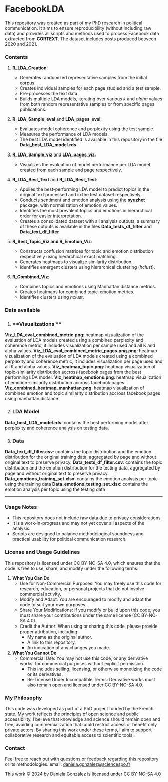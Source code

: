 

# **FacebookLDA**

This repository was created as part of my PhD research in political communication. It aims to ensure reproducibility (without including raw data) and provides all scripts and methods used to process Facebook data extracted from **CORTEXT**. The dataset includes posts produced between 2020 and 2021.

### **Contents**

1. **R_LDA_Creation**:
    - Generates randomized representative samples from the initial corpus.
    - Creates individual samples for each page studied and a test sample.
    - Pre-processes the text data.
    - Builds multiple LDA models, iterating over various *k* and *alpha* values from both random representative samples or from specific pages publications. 

2. **R_LDA_Sample_eval** and **LDA_pages_eval**:
    - Evaluates model coherence and perplexity using the test sample.
    - Measures the performance of LDA models.
    - The best LDA model identified is available in this repository in the file **Data_best_LDA_model.rds**

3. **R_LDA_Sample_viz** and **LDA_pages_viz**:
    - Visualizes the evaluation of model performance per LDA model created from each sample and page respectively. 

4. **R_LDA_Best_Text** and **R_LDA_Best_Test**:
    - Applies the best-performing LDA model to predict topics in the original text processed and in the test dataset respectively.
    - Conducts sentiment and emotion analysis using the **syuzhet** package, with normalization of emotion values.
    - Identifies the most prevalent topics and emotions in hierarchical order for easier interpretation.
    - Creates a consolidated dataset with all analysis outputs, a summary of these outputs is available in the files **Data_tests_df_filter** and **Data_text_df_filter**

5. **R_Best_Topic_Viz and R_Emotion_Viz**:
    - Constructs confusion matrices for topic and emotion distribution respectively using hierarchical exact matching.
    - Generates heatmaps to visualize similarity distribution.
    - Identifies emergent clusters using hierarchical clustering (*hclust*).

6. **R_Combined_Viz**:
    - Combines topics and emotions using Manhattan distance metrics.
    - Creates heatmaps for combined topic-emotion metrics.
    - Identifies clusters using *hclust*.

### **Data available**

1. ### **Visualizations **
**Viz_LDA_eval_combined_metric.png**: heatmap vizualization of the evaluation of LDA models created using a combined perplexity and coherence metric, it includes visualization per sample used and all K and alpha values.
**Viz_LDA_eval_combined_metric_pages.png.png**: heatmap vizualization of the evaluation of LDA models created using a combined perplexity and coherence metric, it includes visualization per page used and all K and alpha values.
**Viz_heatmap_topic.png**: heatmap visualization of topic-similarity distribution accross facebook pages from the best performing LDA model.
**Viz_heatmap_emotions.png**: heatmap visualization of emotion-similarity distribution accross facebook pages.
**Viz_combined_heatmap_manhattan.png**: heatmap visualization of combined emotion and topic similarity distribution accross facebook pages using manhattan distance.

2. ### **LDA Model**
**Data_best_LDA_model.rds**: contains the best performing model after perplexity and coherence analysis on testing data.

3. ### **Data**
**Data_text_df_filter.csv**: contains the topic distribution and the emotion distribution for the original training data, aggregated by page and without original text to preserve privacy.
**Data_tests_df_filter.csv**: contains the topic distribution and the emotion distribution for the testing data, aggregated by page and without original text to preserve privacy.
**Data_emotions_training_set.xlsx**: contains the emotion analysis per topic using the training data
**Data_emotions_testing_set.xlsx**: contains the emotion analysis per topic using the testing data


---

### **Usage Notes**

- This repository does not include raw data due to privacy considerations.
- It is a work-in-progress and may not yet cover all aspects of the analysis.
- Scripts are designed to balance methodological soundness and practical usability for political communication research.


### License and Usage Guidelines
This repository is licensed under CC BY-NC-SA 4.0, which ensures that the code is free to use, share, and modify under the following terms:
1. **What You Can Do**
   - Use for Non-Commercial Purposes: You may freely use this code for research, education, or personal projects that do not involve commercial activity.
   - Modify and Adapt: You are encouraged to modify and adapt the code to suit your own purposes.
   - Share Your Modifications: If you modify or build upon this code, you must share your contributions under the same license (CC BY-NC-SA 4.0).
   - Credit the Author: When using or sharing this code, please provide proper attribution, including:
      - My name as the original author.
      - A link to this repository.
      - An  indication of any changes you made.
2. **What You Cannot Do**
   - Commercial Use: You may not use this code, or any derivative works, for commercial purposes without explicit permission.
      - This includes selling, licensing, or otherwise monetizing the code or its derivatives.
      - Re-License Under Incompatible Terms: Derivative works must also remain open and licensed under CC BY-NC-SA 4.0.

### My Philosophy
This code was developed as part of a PhD project funded by the French state. My work reflects the principles of open science and public accessibility. I believe that knowledge and science should remain open and free, avoiding commercialization that could restrict access or benefit only private actors. By sharing this work under these terms, I aim to support collaborative research and equitable access to scientific tools.


### **Contact**

Feel free to reach out with questions or feedback regarding this repository or its methodologies.
email: daniela.gonzalez@sciencespo.fr

This work © 2024 by Daniela González is licensed under CC BY-NC-SA 4.0 
